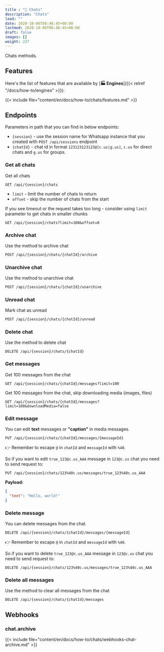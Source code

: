 ```yaml
---
title : "💬 Chats"
description: "Chats"
lead: ""
date: 2020-10-06T08:48:45+00:00
lastmod: 2020-10-06T08:48:45+00:00
draft: false
images: []
weight: 227
---
```


Chats methods.

## Features
Here's the list of features that are available by [**🏭 Engines**]({{< relref "/docs/how-to/engines" >}}):

{{< include file="content/en/docs/how-to/chats/features.md" >}}

## Endpoints
Parameters in path that you can find in below endpoints:
- `{session}` - use the session name for Whatsapp instance that you created with `POST /api/sessions` endpoint
- `{chatId}` - chat id in format `123123123123@[c.us|g.us]`, `c.us` for direct chats and `g.us` for groups.

### Get all chats
Get all chats 
```
GET /api/{session}/chats
```
- `limit` - limit the number of chats to return
- `offset` - skip the number of chats from the start

If you see timeout or the request takes too long - consider using `limit` parameter to get chats in smaller chunks

```
GET /api/{session}/chats?limit=100&offset=0
```

### Archive chat

Use the method to archive chat
```bash
POST /api/{session}/chats/{chatId}/archive
```

### Unarchive chat

Use the method to unarchive chat

```bash
POST /api/{session}/chats/{chatId}/unarchive
```

### Unread chat
Mark chat as unread

```bash
POST /api/{session}/chats/{chatId}/unread
```

### Delete chat
Use the method to delete chat

`DELETE /api/{session}/chats/{chatId}`


### Get messages
Get 100 messages from the chat

`GET /api/{session}/chats/{chatId}/messages?limit=100`


Get 100 messages from the chat, skip downloading media (images, files)

`GET /api/{session}/chats/{chatId}/messages?limit=100&downloadMedia=false`

### Edit message
You can edit **text** messages or **"caption"** in media messages.

```
PUT /api/{session}/chats/{chatId}/messages/{messageId}
```
👉 Remember to escape `@` in `chatId` and `messageId` with `%40`.

So if you want to edit `true_123@c.us_AAA` message in `123@c.us` chat you need to send request to:
```
PUT /api/{session}/chats/123%40c.us/messages/true_123%40c.us_AAA
```

**Payload:**
```json
{
  "text": "Hello, world!"
}
```

### Delete message
You can delete messages from the chat.

```
DELETE /api/{session}/chats/{chatId}/messages/{messageId}
```

👉 Remember to escape `@` in `chatId` and `messageId` with `%40`.

So if you want to delete `true_123@c.us_AAA` message in `123@c.us` chat you need to send request to:
```
DELETE /api/{session}/chats/123%40c.us/messages/true_123%40c.us_AAA
```

### Delete all messages
Use the method to clear all messages from the chat

`DELETE /api/{session}/chats/{chatId}/messages`

## Webhooks
### chat.archive
{{< include file="content/en/docs/how-to/chats/webhooks-chat-archive.md" >}}
